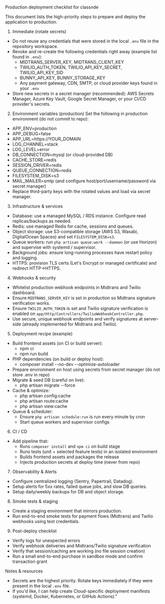 Production deployment checklist for classnde

This document lists the high-priority steps to prepare and deploy the application to production.

1) Immediate (rotate secrets)
- Do not reuse any credentials that were stored in the local `.env` file in the repository workspace.
- Revoke and re-create the following credentials right away (example list found in `.env`):
  - MIDTRANS_SERVER_KEY, MIDTRANS_CLIENT_KEY
  - TWILIO_AUTH_TOKEN, TWILIO_API_KEY_SECRET, TWILIO_API_KEY_SID
  - BUNNY_API_KEY, BUNNY_STORAGE_KEY
  - Any payment gateway, CDN, SMTP, or cloud provider keys found in your `.env`
- Store new secrets in a secret manager (recommended): AWS Secrets Manager, Azure Key Vault, Google Secret Manager, or your CI/CD provider's secrets.

2) Environment variables (production)
Set the following in production environment (do not commit to repo):
- APP_ENV=production
- APP_DEBUG=false
- APP_URL=https://YOUR_DOMAIN
- LOG_CHANNEL=stack
- LOG_LEVEL=error
- DB_CONNECTION=mysql (or cloud-provided DB)
- CACHE_STORE=redis
- SESSION_DRIVER=redis
- QUEUE_CONNECTION=redis
- FILESYSTEM_DISK=s3
- MAIL_MAILER=smtp (and configure host/port/username/password via secret manager)
- Replace third-party keys with the rotated values and load via secret manager.

3) Infrastructure & services
- Database: use a managed MySQL / RDS instance. Configure read replicas/backups as needed.
- Redis: use managed Redis for cache, sessions and queues.
- Object storage: use S3-compatible storage (AWS S3, Wasabi, DigitalOcean Spaces) and set `FILESYSTEM_DISK=s3`.
- Queue workers: run `php artisan queue:work --daemon` (or use Horizon) and supervise with systemd / supervisor.
- Background jobs: ensure long-running processes have restart policy and logging.
- HTTPS: provision TLS certs (Let's Encrypt or managed certificate) and redirect HTTP->HTTPS.

4) Webhooks & security
- Whitelist production webhook endpoints in Midtrans and Twilio dashboard.
- Ensure `MIDTRANS_SERVER_KEY` is set in production so Midtrans signature verification works.
- Ensure `TWILIO_AUTH_TOKEN` is set and Twilio signature verification is enabled on `app/Http/Controllers/TwilioWebhookController.php`.
- Use secure, unique webhook endpoints and verify signatures at server-side (already implemented for Midtrans and Twilio).

5) Deployment recipe (example)
- Build frontend assets (on CI or build server):
  - npm ci
  - npm run build
- PHP dependencies (on build or deploy host):
  - composer install --no-dev --optimize-autoloader
- Prepare environment on host using secrets from secret manager (do not store .env in repo)
- Migrate & seed DB (careful on live):
  - php artisan migrate --force
- Cache & optimize:
  - php artisan config:cache
  - php artisan route:cache
  - php artisan view:cache
- Queue & scheduler:
  - Ensure `php artisan schedule:run` is run every minute by cron
  - Start queue workers and supervisor configs

6) CI / CD
- Add pipeline that:
  - Runs `composer install` and `npm ci` on build stage
  - Runs tests (unit + selected feature tests) in an isolated environment
  - Builds frontend assets and packages the release
  - Injects production secrets at deploy time (never from repo)

7) Observability & Alerts
- Configure centralized logging (Sentry, Papertrail, Datadog).
- Setup alerts for 5xx rates, failed queue jobs, and slow DB queries.
- Setup daily/weekly backups for DB and object storage.

8) Smoke tests & staging
- Create a staging environment that mirrors production.
- Run end-to-end smoke tests for payment flows (Midtrans) and Twilio webhooks using test credentials.

9) Post-deploy checklist
- Verify logs for unexpected errors
- Verify webhook deliveries and Midtrans/Twilio signature verification
- Verify that session/caching are working (no file session creation)
- Run a small end-to-end purchase in sandbox mode and confirm transaction grant

Notes & resources
- Secrets are the highest priority. Rotate keys immediately if they were present in the local `.env` file.
- If you'd like, I can help create Cloud-specific deployment manifests (systemd, Docker, Kubernetes, or GitHub Actions)."
